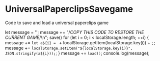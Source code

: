 # UniversalPaperclipsSavegame
Code to save and load a universal paperclips game

let message = '';
message += "/*COPY THIS CODE TO RESTORE THE CURRENT GAME*/\n";
save()
for (let i = 0; i < localStorage.length; ++i) { 
  message += `let a${i} = ` + localStorage.getItem(localStorage.key(i)) + `;`;
  message += `localStorage.setItem("${localStorage.key(i)}", JSON.stringify(a${i}));`;
}
message += `load()`;
console.log(message);
